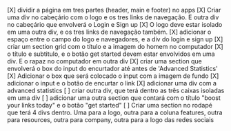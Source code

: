 [X] dividir a página em tres partes (header, main e footer) no apps
[X] Criar uma div no cabeçário com o logo e os tres links de navegação. E outra div no cabeçário que envolverá o Login e Sign up
[X] O logo deve estar isolado em uma outra div, e os tres links de navegação também. 
[X] adicionar o espaço entre o campo do logo e navegadores, e a div do login e sign up
[X] criar um section grid com o título e a imagem do homem no computador
[X] o título e subtitulo, e o botão get started devem estar envolvidos em uma div. E o rapaz no computador em outra div
[X] criar uma section que envolverá o box do input do encurtador até antes de 'Advanced Statistics'
[X] Adicionar o box que será colocado o input com a imagem de fundo
[X] adicionar o input e o botão de encurtar o link
[X] adicionar uma div com a advanced statistics
[ ] criar outra div, que terá dentro as três caixas isoladas em uma div
[ ] adicionar uma outra section que contará com o título "boost your links today" e o botão "get started"
[ ] Criar uma section no rodapé que terá 4 divs dentro. Uma para a logo, outra para a coluna features, outra para resources, outra para company, outra para a logo das redes sociais